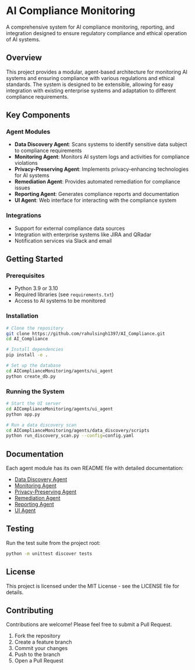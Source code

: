# AI Compliance Monitoring

A comprehensive system for AI compliance monitoring, reporting, and integration designed to ensure regulatory compliance and ethical operation of AI systems.

## Overview

This project provides a modular, agent-based architecture for monitoring AI systems and ensuring compliance with various regulations and ethical standards. The system is designed to be extensible, allowing for easy integration with existing enterprise systems and adaptation to different compliance requirements.

## Key Components

### Agent Modules

- **Data Discovery Agent**: Scans systems to identify sensitive data subject to compliance requirements
- **Monitoring Agent**: Monitors AI system logs and activities for compliance violations
- **Privacy-Preserving Agent**: Implements privacy-enhancing technologies for AI systems
- **Remediation Agent**: Provides automated remediation for compliance issues
- **Reporting Agent**: Generates compliance reports and documentation
- **UI Agent**: Web interface for interacting with the compliance system

### Integrations

- Support for external compliance data sources
- Integration with enterprise systems like JIRA and QRadar
- Notification services via Slack and email

## Getting Started

### Prerequisites

- Python 3.9 or 3.10
- Required libraries (see `requirements.txt`)
- Access to AI systems to be monitored

### Installation

```bash
# Clone the repository
git clone https://github.com/rahulsingh1397/AI_Compliance.git
cd AI_Compliance

# Install dependencies
pip install -e .

# Set up the database
cd AIComplianceMonitoring/agents/ui_agent
python create_db.py
```

### Running the System

```bash
# Start the UI server
cd AIComplianceMonitoring/agents/ui_agent
python app.py

# Run a data discovery scan
cd AIComplianceMonitoring/agents/data_discovery/scripts
python run_discovery_scan.py --config=config.yaml
```

## Documentation

Each agent module has its own README file with detailed documentation:

- [Data Discovery Agent](AIComplianceMonitoring/agents/data_discovery/README.md)
- [Monitoring Agent](AIComplianceMonitoring/agents/monitoring/README.md)
- [Privacy-Preserving Agent](AIComplianceMonitoring/agents/privacy_preserving/README.md)
- [Remediation Agent](AIComplianceMonitoring/agents/remediation/README.md)
- [Reporting Agent](AIComplianceMonitoring/agents/reporting/README.md)
- [UI Agent](AIComplianceMonitoring/agents/ui_agent/README.md)

## Testing

Run the test suite from the project root:

```bash
python -m unittest discover tests
```

## License

This project is licensed under the MIT License - see the LICENSE file for details.

## Contributing

Contributions are welcome! Please feel free to submit a Pull Request.

1. Fork the repository
2. Create a feature branch
3. Commit your changes
4. Push to the branch
5. Open a Pull Request
